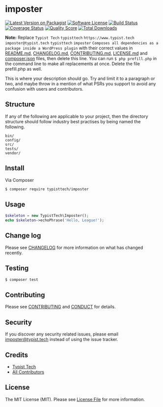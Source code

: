 # imposter

[![Latest Version on Packagist][ico-version]][link-packagist]
[![Software License][ico-license]](LICENSE.md)
[![Build Status][ico-travis]][link-travis]
[![Coverage Status][ico-scrutinizer]][link-scrutinizer]
[![Quality Score][ico-code-quality]][link-code-quality]
[![Total Downloads][ico-downloads]][link-downloads]

**Note:** Replace ```Typist Tech``` ```typisttech``` ```https://www.typist.tech``` ```imposter@typist.tech``` ```typisttech``` ```imposter``` ```Composes all dependencies as a package inside a WordPress plugin``` with their correct values in [README.md](README.md), [CHANGELOG.md](CHANGELOG.md), [CONTRIBUTING.md](.github/CONTRIBUTING.md), [LICENSE.md](LICENSE.md) and [composer.json](composer.json) files, then delete this line. You can run `$ php prefill.php` in the command line to make all replacements at once. Delete the file prefill.php as well.

This is where your description should go. Try and limit it to a paragraph or two, and maybe throw in a mention of what
PSRs you support to avoid any confusion with users and contributors.

## Structure

If any of the following are applicable to your project, then the directory structure should follow industry best practises by being named the following.

```
bin/        
config/
src/
tests/
vendor/
```


## Install

Via Composer

``` bash
$ composer require typisttech/imposter
```

## Usage

``` php
$skeleton = new TypistTech\Imposter();
echo $skeleton->echoPhrase('Hello, League!');
```

## Change log

Please see [CHANGELOG](CHANGELOG.md) for more information on what has changed recently.

## Testing

``` bash
$ composer test
```

## Contributing

Please see [CONTRIBUTING](.github/CONTRIBUTING.md) and [CONDUCT](.github/CONDUCT.md) for details.

## Security

If you discover any security related issues, please email imposter@typist.tech instead of using the issue tracker.

## Credits

- [Typist Tech][link-author]
- [All Contributors][link-contributors]

## License

The MIT License (MIT). Please see [License File](LICENSE) for more information.

[ico-version]: https://img.shields.io/packagist/v/typisttech/imposter.svg?style=flat-square
[ico-license]: https://img.shields.io/badge/license-MIT-brightgreen.svg?style=flat-square
[ico-travis]: https://img.shields.io/travis/typisttech/imposter/master.svg?style=flat-square
[ico-scrutinizer]: https://img.shields.io/scrutinizer/coverage/g/typisttech/imposter.svg?style=flat-square
[ico-code-quality]: https://img.shields.io/scrutinizer/g/typisttech/imposter.svg?style=flat-square
[ico-downloads]: https://img.shields.io/packagist/dt/typisttech/imposter.svg?style=flat-square

[link-packagist]: https://packagist.org/packages/typisttech/imposter
[link-travis]: https://travis-ci.org/typisttech/imposter
[link-scrutinizer]: https://scrutinizer-ci.com/g/typisttech/imposter/code-structure
[link-code-quality]: https://scrutinizer-ci.com/g/typisttech/imposter
[link-downloads]: https://packagist.org/packages/typisttech/imposter
[link-author]: https://github.com/typisttech
[link-contributors]: ../../contributors
